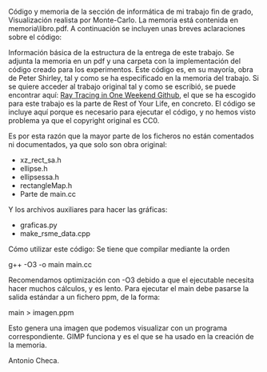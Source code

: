 Código y memoria de la sección de informática de mi trabajo fin de grado, Visualización realista por Monte-Carlo. La memoria está contenida en memoria\libro.pdf. A continuación se incluyen unas breves aclaraciones sobre el código:

Información básica de la estructura de la entrega de este trabajo. Se adjunta la memoria en un pdf y una carpeta con la implementación del código creado para los experimentos. Este código es, en su mayoría, obra de Peter Shirley, tal y como se ha especificado en la memoria del trabajo. Si se quiere acceder al trabajo original tal y como se escribió, se puede encontrar aquí: [Ray Tracing in One Weekend Github](https://github.com/RayTracing/raytracing.github.io), el que se ha escogido para este trabajo es la parte de Rest of Your Life, en concreto. El código se incluye aquí porque es necesario para ejecutar el código, y no hemos visto problema ya que el copyright original es CC0.

Es por esta razón que la mayor parte de los ficheros no están comentados ni documentados, ya que solo son obra original:
- xz_rect_sa.h
- ellipse.h
- ellipsessa.h
- rectangleMap.h
- Parte de main.cc

Y los archivos auxiliares para hacer las gráficas:
- graficas.py
- make_rsme_data.cpp

Cómo utilizar este código:
Se tiene que compilar mediante la orden

g++ -O3 -o main main.cc

Recomendamos optimización con -O3 debido a que el ejecutable necesita hacer muchos cálculos, y es lento. Para ejecutar el main debe pasarse la salida estándar a un fichero ppm, de la forma:

main > imagen.ppm

Esto genera una imagen que podemos visualizar con un programa correspondiente. GIMP funciona y es el que se ha usado en la creación de la memoria.

Antonio Checa.
